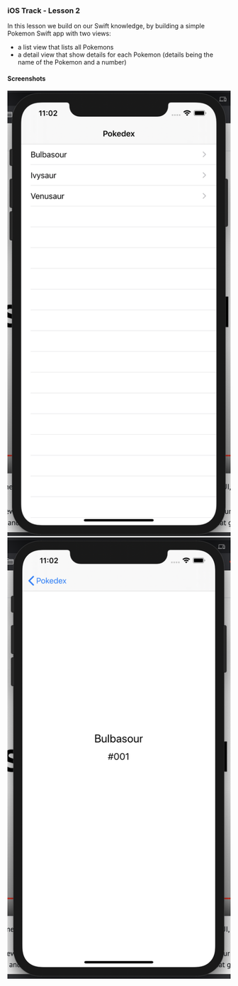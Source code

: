 ### iOS Track - Lesson 2

In this lesson we build on our Swift knowledge, by building a simple Pokemon Swift app with two views:
- a list view that lists all Pokemons
- a detail view that show details for each Pokemon (details being the name of the Pokemon and a number)

#### Screenshots

![list-view](screenshots/listView.png)
![detail-view](screenshots/detailView.png)

